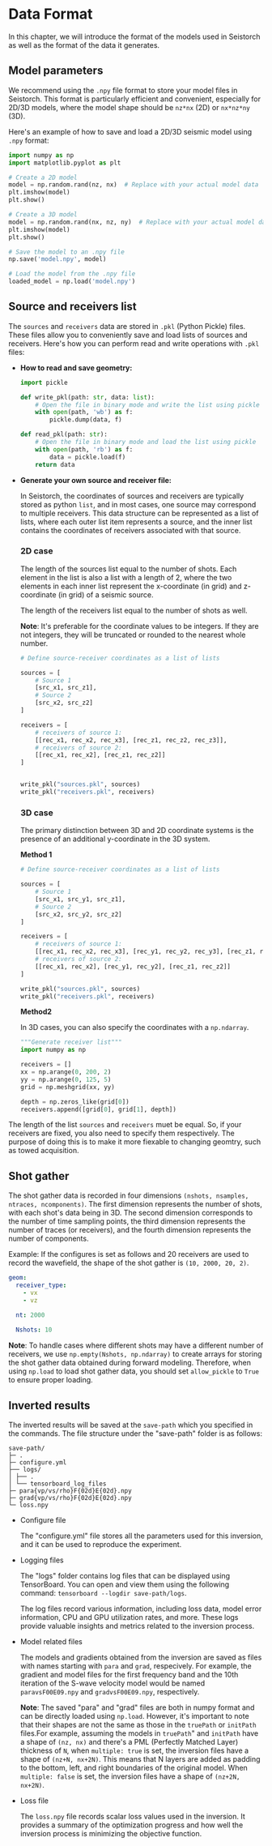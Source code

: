 # Data Format

In this chapter, we will introduce the format of the models used in Seistorch as well as the format of the data it generates.

## Model parameters

We recommend using the `.npy` file format to store your model files in Seistorch. This format is particularly efficient and convenient, especially for 2D/3D models, where the model shape should be `nz*nx` (2D) or `nx*nz*ny` (3D).


Here's an example of how to save and load a 2D/3D seismic model using `.npy` format:

```python
import numpy as np
import matplotlib.pyplot as plt

# Create a 2D model
model = np.random.rand(nz, nx)  # Replace with your actual model data
plt.imshow(model)
plt.show()

# Create a 3D model
model = np.random.rand(nx, nz, ny)  # Replace with your actual model data
plt.imshow(model)
plt.show()

# Save the model to an .npy file
np.save('model.npy', model)

# Load the model from the .npy file
loaded_model = np.load('model.npy')

```

## Source and receivers list

The `sources` and `receivers` data are stored in `.pkl` (Python Pickle) files. These files allow you to conveniently save and load lists of sources and receivers. Here's how you can perform read and write operations with `.pkl` files:

- **How to read and save geometry:**
    ```python
    import pickle

    def write_pkl(path: str, data: list):
        # Open the file in binary mode and write the list using pickle
        with open(path, 'wb') as f:
            pickle.dump(data, f)

    def read_pkl(path: str):
        # Open the file in binary mode and load the list using pickle
        with open(path, 'rb') as f:
            data = pickle.load(f)
        return data
    ```


- **Generate your own source and receiver file:**

    In Seistorch, the coordinates of sources and receivers are typically stored as python `list`, and in most cases, one source may correspond to multiple receivers. This data structure can be represented as a list of lists, where each outer list item represents a source, and the inner list contains the coordinates of receivers associated with that source.

    ### 2D case

    The length of the sources list equal to the number of shots. Each element in the list is also a list with a length of 2, where the two elements in each inner list represent the x-coordinate (in grid) and z-coordinate (in grid) of a seismic source. 

    The length of the receivers list equal to the number of shots as well.

    **Note**: It's preferable for the coordinate values to be integers. If they are not integers, they will be truncated or rounded to the nearest whole number.

    ```python
    # Define source-receiver coordinates as a list of lists

    sources = [
        # Source 1
        [src_x1, src_z1],
        # Source 2
        [src_x2, src_z2]
    ]

    receivers = [
        # receivers of source 1:
        [[rec_x1, rec_x2, rec_x3], [rec_z1, rec_z2, rec_z3]],
        # receivers of source 2:
        [[rec_x1, rec_x2], [rec_z1, rec_z2]]
    ]


    write_pkl("sources.pkl", sources)
    write_pkl("receivers.pkl", receivers)

    ```

    ### 3D case

    The primary distinction between 3D and 2D coordinate systems is the presence of an additional y-coordinate in the 3D system.

    **Method 1**

    ```python
    # Define source-receiver coordinates as a list of lists

    sources = [
        # Source 1
        [src_x1, src_y1, src_z1],
        # Source 2
        [src_x2, src_y2, src_z2]
    ]

    receivers = [
        # receivers of source 1:
        [[rec_x1, rec_x2, rec_x3], [rec_y1, rec_y2, rec_y3], [rec_z1, rec_z2, rec_z3]],
        # receivers of source 2:
        [[rec_x1, rec_x2], [rec_y1, rec_y2], [rec_z1, rec_z2]]
    ]

    write_pkl("sources.pkl", sources)
    write_pkl("receivers.pkl", receivers)

    ```

    **Method2**

    In 3D cases, you can also specify the coordinates with a `np.ndarray`.

    ```python
    """Generate receiver list"""
    import numpy as np

    receivers = []
    xx = np.arange(0, 200, 2)
    yy = np.arange(0, 125, 5)
    grid = np.meshgrid(xx, yy)

    depth = np.zeros_like(grid[0])
    receivers.append([grid[0], grid[1], depth])
    ```

The length of the list `sources` and `receivers` muet be equal. So, if your receivers are fixed, you also need to specify them respectively. The purpose of doing this is to make it more fiexable to changing geomtry, such as towed acquisition.

## Shot gather

The shot gather data is recorded in four dimensions `(nshots, nsamples, ntraces, ncomponents)`. The first dimension represents the number of shots, with each shot's data being in 3D. The second dimension corresponds to the number of time sampling points, the third dimension represents the number of traces (or receivers), and the fourth dimension represents the number of components.

Example: If the configures is set as follows and 20 receivers are used to record the wavefield, the shape of the shot gather is `(10, 2000, 20, 2)`.

```yaml
geom:
  receiver_type:
    - vx
    - vz

  nt: 2000
    
  Nshots: 10
```

**Note**: To handle cases where different shots may have a different number of receivers, we use `np.empty(Nshots, np.ndarray)` to create arrays for storing the shot gather data obtained during forward modeling. Therefore, when using `np.load` to load shot gather data, you should set `allow_pickle` to `True` to ensure proper loading.

## Inverted results
The inverted results will be saved at the `save-path` which you specified in the commands. The file structure under the "save-path" folder is as follows:

```shell
save-path/
├─ .
├─ configure.yml
├── logs/
│ ├── .
│ └── tensorboard_log_files
├─ para{vp/vs/rho}F{02d}E{02d}.npy
├─ grad{vp/vs/rho}F{02d}E{02d}.npy
└─ loss.npy
```

- Configure file

    The "configure.yml" file stores all the parameters used for this inversion, and it can be used to reproduce the experiment. 

- Logging files

    The "logs" folder contains log files that can be displayed using TensorBoard. You can open and view them using the following command: `tensorboard --logdir save-path/logs`.

    The log files record various information, including loss data, model error information, CPU and GPU utilization rates, and more. These logs provide valuable insights and metrics related to the inversion process.


- Model related files

    The models and gradients obtained from the inversion are saved as files with names starting with `para` and `grad`, respecively. For example, the gradient and model files for the first frequency band and the 10th iteration of the S-wave velocity model would be named `paravsF00E09.npy` and `gradvsF00E09.npy`, respectively.

    **Note**: The saved "para" and "grad" files are both in numpy format and can be directly loaded using `np.load`. However, it's important to note that their shapes are not the same as those in the `truePath` or `initPath` files.For example, assuming the models in `truePath`" and `initPath` have a shape of `(nz, nx)` and there's a PML (Perfectly Matched Layer) thickness of `N`, when `multiple: true` is set, the inversion files have a shape of `(nz+N, nx+2N)`. This means that N layers are added as padding to the bottom, left, and right boundaries of the original model. When `multiple: false` is set, the inversion files have a shape of `(nz+2N, nx+2N)`.

- Loss file

    The `loss.npy` file records scalar loss values used in the inversion. It provides a summary of the optimization progress and how well the inversion process is minimizing the objective function.
